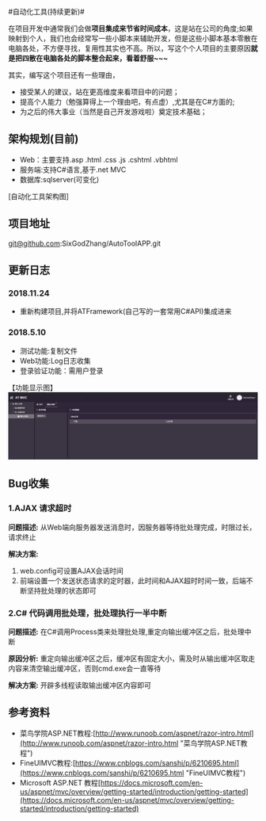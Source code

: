 #自动化工具(持续更新)#

在项目开发中通常我们会做**项目集成来节省时间成本**，这是站在公司的角度;如果映射到个人，我们也会经常写一些小脚本来辅助开发，但是这些小脚本基本零散在电脑各处，不方便寻找，复用性其实也不高。所以，写这个个人项目的主要原因**就是把四散在电脑各处的脚本整合起来，看着舒服~~~**

其实，编写这个项目还有一些理由，

- 接受某人的建议，站在更高维度来看项目中的问题；
- 提高个人能力（勉强算得上一个理由吧，有点虚）,尤其是在C#方面的;
- 为之后的伟大事业（当然是自己开发游戏啦）奠定技术基础；

## 架构规划(目前) ##
- Web：主要支持.asp .html .css .js .cshtml .vbhtml
- 服务端:支持C#语言,基于.net MVC
- 数据库:sqlserver(可变化)

[自动化工具架构图]

## 项目地址 ##
git@github.com:SixGodZhang/AutoToolAPP.git

## 更新日志 ##
### 2018.11.24
- 重新构建项目,并将ATFramework(自己写的一套常用C#API)集成进来

### 2018.5.10 ##
- 测试功能:复制文件
- Web功能:Log日志收集
- 登录验证功能：需用户登录

【功能显示图】
![工具界面图](https://github.com/SixGodZhang/AutoToolAPP/blob/master/images/mainui.png)

## Bug收集 ##

### 1.AJAX 请求超时 ##
**问题描述:**
从Web端向服务器发送消息时，因服务器等待批处理完成，时限过长，请求终止

**解决方案:**

1. web.config可设置AJAX会话时间
1. 前端设置一个发送状态请求的定时器，此时间和AJAX超时时间一致，后端不断坚持批处理的状态即可

### 2.C# 代码调用批处理，批处理执行一半中断 ##
**问题描述:**
在C#调用Process类来处理批处理,重定向输出缓冲区之后，批处理中断

**原因分析:**
重定向输出缓冲区之后，缓冲区有固定大小，需及时从输出缓冲区取走内容来清空输出缓冲区，否则cmd.exe会一直等待

**解决方案:**
开辟多线程读取输出缓冲区内容即可

## 参考资料 ##

- 菜鸟学院ASP.NET教程:[http://www.runoob.com/aspnet/razor-intro.html](http://www.runoob.com/aspnet/razor-intro.html "菜鸟学院ASP.NET教程")
- FineUIMVC教程:[https://www.cnblogs.com/sanshi/p/6210695.html](https://www.cnblogs.com/sanshi/p/6210695.html "FineUIMVC教程")
- Microsoft ASP.NET 教程[https://docs.microsoft.com/en-us/aspnet/mvc/overview/getting-started/introduction/getting-started](https://docs.microsoft.com/en-us/aspnet/mvc/overview/getting-started/introduction/getting-started)